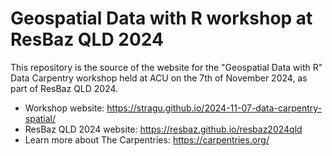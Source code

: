 # Geospatial Data with R workshop at ResBaz QLD 2024

This repository is the source of the website for the "Geospatial Data with R" Data Carpentry workshop held at ACU on the 7th of November 2024, as part of ResBaz QLD 2024.

* Workshop website: https://stragu.github.io/2024-11-07-data-carpentry-spatial/
* ResBaz QLD 2024 website: https://resbaz.github.io/resbaz2024qld
* Learn more about The Carpentries: https://carpentries.org/
